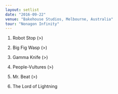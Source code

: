 ```yaml
---
layout: setlist
date: "2016-09-22"
venue: "Bakehouse Studios, Melbourne, Australia"
tour: "Nonagon Infinity"
---
```



 1. Robot Stop
    (>)

 2. Big Fig Wasp
    (>)

 3. Gamma Knife
    (>)

 4. People-Vultures
    (>)

 5. Mr. Beat
    (>)

 6. The Lord of Lightning


